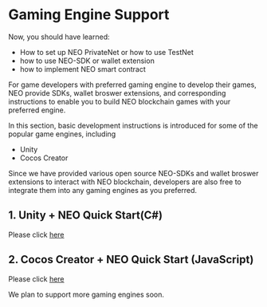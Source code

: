 # Gaming Engine Support
Now, you should have learned:
* How to set up NEO PrivateNet or how to use TestNet
* how to use NEO-SDK or wallet extension
* how to implement NEO smart contract

For game developers with preferred gaming engine to develop their games, NEO provide SDKs, wallet broswer extensions, and corresponding instructions to enable you to build NEO blockchain games with your preferred engine.

In this section, basic development instructions is introduced for some of the popular game engines, including 
* Unity
* Cocos Creator

Since we have provided various open source NEO-SDKs and wallet broswer extensions to interact with NEO blockchain, developers are also free to integrate them into any gaming engines as you preferred. 

## 1. Unity + NEO Quick Start(C#)
Please click [here](./GamingEngine/NEO_Unity_Guide.md)

## 2. Cocos Creator + NEO Quick Start (JavaScript)
Please click [here](./GamingEngine/NEO_Cocos_Guide.md)

We plan to support more gaming engines soon.